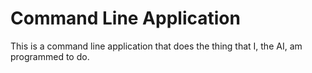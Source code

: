 # Command Line Application
This is a command line application that does the thing that I, the AI, am programmed to do.
